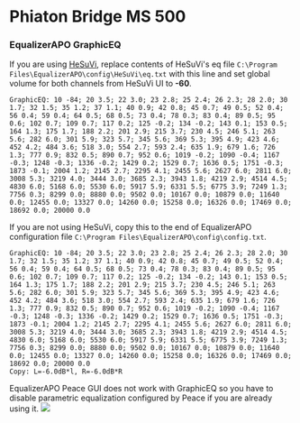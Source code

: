 # Phiaton Bridge MS 500
### EqualizerAPO GraphicEQ
If you are using [HeSuVi](https://sourceforge.net/projects/hesuvi/), replace contents of HeSuVi's eq file `C:\Program Files\EqualizerAPO\config\HeSuVi\eq.txt` with this line and set global volume for both channels from HeSuVi UI to **-60**.
```
GraphicEQ: 10 -84; 20 3.5; 22 3.0; 23 2.8; 25 2.4; 26 2.3; 28 2.0; 30 1.7; 32 1.5; 35 1.2; 37 1.1; 40 0.9; 42 0.8; 45 0.7; 49 0.5; 52 0.4; 56 0.4; 59 0.4; 64 0.5; 68 0.5; 73 0.4; 78 0.3; 83 0.4; 89 0.5; 95 0.6; 102 0.7; 109 0.7; 117 0.2; 125 -0.2; 134 -0.2; 143 0.1; 153 0.5; 164 1.3; 175 1.7; 188 2.2; 201 2.9; 215 3.7; 230 4.5; 246 5.1; 263 5.6; 282 6.0; 301 5.9; 323 5.7; 345 5.6; 369 5.3; 395 4.9; 423 4.6; 452 4.2; 484 3.6; 518 3.0; 554 2.7; 593 2.4; 635 1.9; 679 1.6; 726 1.3; 777 0.9; 832 0.5; 890 0.7; 952 0.6; 1019 -0.2; 1090 -0.4; 1167 -0.3; 1248 -0.3; 1336 -0.2; 1429 0.2; 1529 0.7; 1636 0.5; 1751 -0.3; 1873 -0.1; 2004 1.2; 2145 2.7; 2295 4.1; 2455 5.6; 2627 6.0; 2811 6.0; 3008 5.3; 3219 4.0; 3444 3.0; 3685 2.3; 3943 1.8; 4219 2.9; 4514 4.5; 4830 6.0; 5168 6.0; 5530 6.0; 5917 5.9; 6331 5.5; 6775 3.9; 7249 1.3; 7756 0.3; 8299 0.0; 8880 0.0; 9502 0.0; 10167 0.0; 10879 0.0; 11640 0.0; 12455 0.0; 13327 0.0; 14260 0.0; 15258 0.0; 16326 0.0; 17469 0.0; 18692 0.0; 20000 0.0
```
If you are not using HeSuVi, copy this to the end of EqualizerAPO configuration file `C:\Program Files\EqualizerAPO\config\config.txt`.
```
GraphicEQ: 10 -84; 20 3.5; 22 3.0; 23 2.8; 25 2.4; 26 2.3; 28 2.0; 30 1.7; 32 1.5; 35 1.2; 37 1.1; 40 0.9; 42 0.8; 45 0.7; 49 0.5; 52 0.4; 56 0.4; 59 0.4; 64 0.5; 68 0.5; 73 0.4; 78 0.3; 83 0.4; 89 0.5; 95 0.6; 102 0.7; 109 0.7; 117 0.2; 125 -0.2; 134 -0.2; 143 0.1; 153 0.5; 164 1.3; 175 1.7; 188 2.2; 201 2.9; 215 3.7; 230 4.5; 246 5.1; 263 5.6; 282 6.0; 301 5.9; 323 5.7; 345 5.6; 369 5.3; 395 4.9; 423 4.6; 452 4.2; 484 3.6; 518 3.0; 554 2.7; 593 2.4; 635 1.9; 679 1.6; 726 1.3; 777 0.9; 832 0.5; 890 0.7; 952 0.6; 1019 -0.2; 1090 -0.4; 1167 -0.3; 1248 -0.3; 1336 -0.2; 1429 0.2; 1529 0.7; 1636 0.5; 1751 -0.3; 1873 -0.1; 2004 1.2; 2145 2.7; 2295 4.1; 2455 5.6; 2627 6.0; 2811 6.0; 3008 5.3; 3219 4.0; 3444 3.0; 3685 2.3; 3943 1.8; 4219 2.9; 4514 4.5; 4830 6.0; 5168 6.0; 5530 6.0; 5917 5.9; 6331 5.5; 6775 3.9; 7249 1.3; 7756 0.3; 8299 0.0; 8880 0.0; 9502 0.0; 10167 0.0; 10879 0.0; 11640 0.0; 12455 0.0; 13327 0.0; 14260 0.0; 15258 0.0; 16326 0.0; 17469 0.0; 18692 0.0; 20000 0.0
Copy: L=-6.0dB*l, R=-6.0dB*R
```
EqualizerAPO Peace GUI does not work with GraphicEQ so you have to disable parametric equalization configured by Peace if you are already using it.
![](https://raw.githubusercontent.com/jaakkopasanen/AutoEq/master/results/SBAF-Serious/innerfidelity/onear/Phiaton%20Bridge%20MS%20500/Phiaton%20Bridge%20MS%20500.png)
